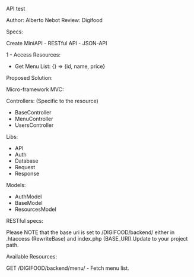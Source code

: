 API test

Author: Alberto Nebot
Review: Digifood

Specs:

Create MiniAPI - RESTful API - JSON-API

1 - Access Resources:

  - Get Menu List: {} => {id, name, price}


Proposed Solution:

Micro-framework MVC:

  Controllers: (Specific to the resource)
  
  - BaseController
  - MenuController
  - UsersController
  
  Libs:
  
  - API
  - Auth
  - Database
  - Request
  - Response
  
  Models:
  
  - AuthModel
  - BaseModel
  - ResourcesModel


RESTful specs:

Please NOTE that the base uri is set to /DIGIFOOD/backend/ either in .htaccess (RewriteBase) and index.php (BASE_URI).Update to your project path.


Available Resources:
  
  GET   /DIGIFOOD/backend/menu/ - Fetch menu list.
  
  
